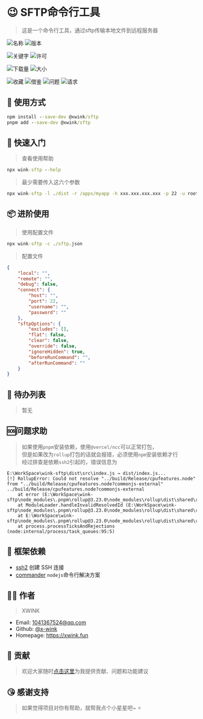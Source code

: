 # 😉 SFTP命令行工具

> 这是一个命令行工具，通过sftp传输本地文件到远程服务器

<!-- 通用 -->

![名称](https://img.shields.io/github/package-json/name/x-wink/wink-sftp?style=for-the-badge)
![版本](https://img.shields.io/github/package-json/v/x-wink/wink-sftp?style=for-the-badge&filename=package.json)

![关键字](https://img.shields.io/github/package-json/keywords/x-wink/wink-sftp?style=for-the-badge)
![许可](https://img.shields.io/github/package-json/license/x-wink/wink-sftp?style=for-the-badge)

<!-- NPM包专用 -->

![下载量](https://img.shields.io/npm/dt/%40xwink/sftp?style=for-the-badge&logo=npm)
![大小](https://img.shields.io/bundlephobia/minzip/%40xwink/sftp?style=for-the-badge&logo=npm)

<!-- GITHUB信息 -->

![收藏](https://img.shields.io/github/stars/x-wink/wink-sftp?style=flat-square&logo=github)
![借鉴](https://img.shields.io/github/forks/x-wink/wink-sftp?style=flat-square&logo=github)
![问题](https://img.shields.io/github/issues/x-wink/wink-sftp?style=flat-square&logo=github)
![请求](https://img.shields.io/github/issues-pr/x-wink/wink-sftp?style=flat-square&logo=github)

## 💎 使用方式

```cmd
npm install --save-dev @xwink/sftp
pnpm add --save-dev @xwink/sftp
```

## 📖 快速入门

> 查看使用帮助

```cmd
npx wink-sftp --help
```

> 最少需要传入这六个参数

```cmd
npx wink-sftp -l ./dist -r /apps/myapp -h xxx.xxx.xxx.xxx -p 22 -u root -pwd 123456
```

## 📦 进阶使用

> 使用配置文件

```cmd
npx wink-sftp -c ./sftp.json
```

> 配置文件

```json
{
    "local": "",
    "remote": "",
    "debug": false,
    "connect": {
        "host": "",
        "port": 22,
        "username": "",
        "password": ""
    },
    "sftpOptions": {
        "excludes": [],
        "flat": false,
        "clear": false,
        "override": false,
        "ignoreHidden": true,
        "beforeRunCommand": "",
        "afterRunCommand": ""
    }
}
```

## 📄 待办列表

> 暂无

## 🆘问题求助

> 如果使用`pnpm`安装依赖，使用`@vercel/ncc`可以正常打包，  
> 但是如果改为`rollup`打包的话就会报错，必须使用`npm`安装依赖才行  
> 经过排查是依赖`ssh2`引起的，错误信息为

```
E:\WorkSpace\wink-sftp\dist\src\index.js → dist/index.js...
[!] RollupError: Could not resolve "../build/Release/cpufeatures.node" from "../build/Release/cpufeatures.node?commonjs-external"
../build/Release/cpufeatures.node?commonjs-external
    at error (E:\WorkSpace\wink-sftp\node_modules\.pnpm\rollup@3.23.0\node_modules\rollup\dist\shared\rollup.js:278:30)
    at ModuleLoader.handleInvalidResolvedId (E:\WorkSpace\wink-sftp\node_modules\.pnpm\rollup@3.23.0\node_modules\rollup\dist\shared\rollup.js:24485:24)
    at E:\WorkSpace\wink-sftp\node_modules\.pnpm\rollup@3.23.0\node_modules\rollup\dist\shared\rollup.js:24447:26
    at process.processTicksAndRejections (node:internal/process/task_queues:95:5)
```

## 🎯 框架依赖

-   [ssh2](github.com/mscdex/ssh2) 创建 SSH 连接
-   [commander](github.com/tj/commander.js) `nodejs`命令行解决方案

## 👨‍🎨 作者

> XWINK

-   Email: 1041367524@qq.com
-   Github: [@x-wink](https://github.com/x-wink)
-   Homepage: https://xwink.fun

## 🤝 贡献

> 欢迎大家随时[点击这里](https://github.com/x-wink/wink-sftp/issues)为我提供贡献、问题和功能建议

## 😘 感谢支持

> 如果觉得项目对你有帮助，就帮我点个小星星吧~ ⭐️
